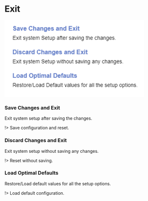 # Exit

![](./img/thinkcenter_exit.png)

### Save Changes and Exit ###

Exit system setup after saving the changes.

!> Save configuration and reset.

### Discard Changes and Exit ###

Exit system setup without saving any changes.

!> Reset without saving.

### Load Optimal Defaults ###

Restore/Load default values for all the setup options.

!> Load default configuration.
